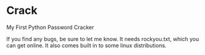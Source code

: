 # Crack
My First Python Password Cracker

If you find any bugs, be sure to let me know. It needs rockyou.txt, which you can get online. It also comes built in to some linux distributions. 

